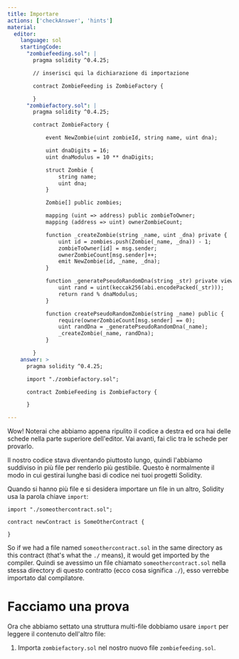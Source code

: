 ```yaml
---
title: Importare
actions: ['checkAnswer', 'hints']
material:
  editor:
    language: sol
    startingCode:
      "zombiefeeding.sol": |
        pragma solidity ^0.4.25;

        // inserisci qui la dichiarazione di importazione

        contract ZombieFeeding is ZombieFactory {

        }
      "zombiefactory.sol": |
        pragma solidity ^0.4.25;

        contract ZombieFactory {

            event NewZombie(uint zombieId, string name, uint dna);

            uint dnaDigits = 16;
            uint dnaModulus = 10 ** dnaDigits;

            struct Zombie {
                string name;
                uint dna;
            }

            Zombie[] public zombies;

            mapping (uint => address) public zombieToOwner;
            mapping (address => uint) ownerZombieCount;

            function _createZombie(string _name, uint _dna) private {
                uint id = zombies.push(Zombie(_name, _dna)) - 1;
                zombieToOwner[id] = msg.sender;
                ownerZombieCount[msg.sender]++;
                emit NewZombie(id, _name, _dna);
            }

            function _generatePseudoRandomDna(string _str) private view returns (uint) {
                uint rand = uint(keccak256(abi.encodePacked(_str)));
                return rand % dnaModulus;
            }

            function createPseudoRandomZombie(string _name) public {
                require(ownerZombieCount[msg.sender] == 0);
                uint randDna = _generatePseudoRandomDna(_name);
                _createZombie(_name, randDna);
            }

        }
    answer: >
      pragma solidity ^0.4.25;

      import "./zombiefactory.sol";

      contract ZombieFeeding is ZombieFactory {

      }

---
```


Wow! Noterai che abbiamo appena ripulito il codice a destra ed ora hai delle schede nella parte superiore dell'editor. Vai avanti, fai clic tra le schede per provarlo.

Il nostro codice stava diventando piuttosto lungo, quindi l'abbiamo suddiviso in più file per renderlo più gestibile. Questo è normalmente il modo in cui gestirai lunghe basi di codice nei tuoi progetti Solidity.

Quando si hanno più file e si desidera importare un file in un altro, Solidity usa la parola chiave `import`:

```
import "./someothercontract.sol";

contract newContract is SomeOtherContract {

}
```

So if we had a file named `someothercontract.sol` in the same directory as this contract (that's what the `./` means), it would get imported by the compiler.
Quindi se avessimo un file chiamato `someothercontract.sol` nella stessa directory di questo contratto (ecco cosa significa `./`), esso verrebbe importato dal compilatore.

# Facciamo una prova

Ora che abbiamo settato una struttura multi-file dobbiamo usare `import` per leggere il contenuto dell'altro file:

1. Importa `zombiefactory.sol` nel nostro nuovo file `zombiefeeding.sol`. 
